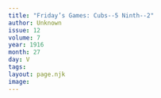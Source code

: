```yaml
---
title: "Friday’s Games: Cubs--5 Ninth--2"
author: Unknown
issue: 12
volume: 7
year: 1916
month: 27
day: V
tags:
layout: page.njk
image:
---
```



